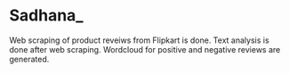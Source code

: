 # Sadhana_
Web scraping of product reveiws from Flipkart is done. Text analysis is done after web scraping. 
Wordcloud for positive and negative reviews are generated.
